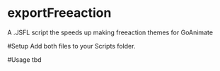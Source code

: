 # exportFreeaction
A .JSFL script the speeds up making freeaction themes for GoAnimate

#Setup
Add both files to your Scripts folder.

#Usage
tbd
